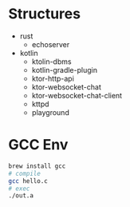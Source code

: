 # Structures

- rust
  - echoserver
- kotlin
  - ktolin-dbms
  - kotlin-gradle-plugin
  - ktor-http-api
  - ktor-websocket-chat
  - ktor-websocket-chat-client
  - kttpd
  - playground


# GCC Env
```bash
brew install gcc
# compile
gcc hello.c
# exec
./out.a
```

